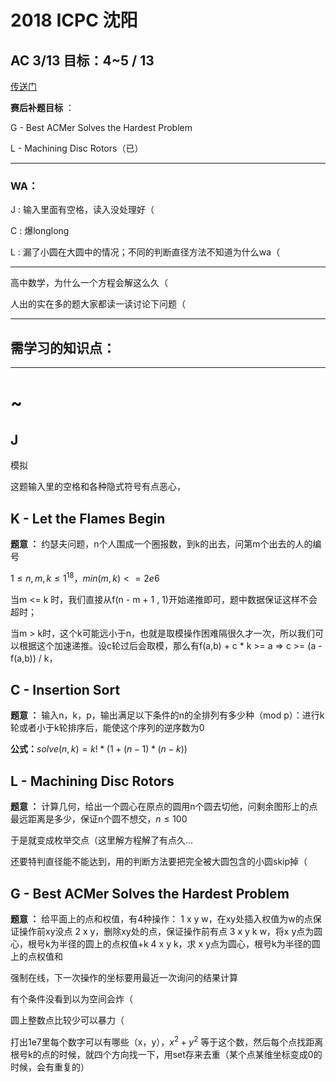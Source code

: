 # 2018 ICPC 沈阳

## AC 3/13  目标：4~5 / 13

[传送门](https://codeforces.com/gym/101955)

**赛后补题目标** ：

G - Best ACMer Solves the Hardest Problem 

L -  Machining Disc Rotors（已）

---

### WA：

J : 输入里面有空格，读入没处理好（

C : 爆longlong

L :  漏了小圆在大圆中的情况；不同的判断直径方法不知道为什么wa（

---

高中数学，为什么一个方程会解这么久（

人出的实在多的题大家都读一读讨论下问题（

---

## 需学习的知识点：



----

# ~

## J

模拟

这题输入里的空格和各种隐式符号有点恶心，



## K - Let the Flames Begin

**题意 ：** 约瑟夫问题，n个人围成一个圈报数，到k的出去，问第m个出去的人的编号

$1 \leq n, m, k \leq 1^{18}，min(m,k) <= 2e6$ 



当m <= k 时，我们直接从f(n - m + 1 , 1)开始递推即可，题中数据保证这样不会超时；

当m > k时，这个k可能远小于n，也就是取模操作困难隔很久才一次，所以我们可以根据这个加速递推。设c轮过后会取模，那么有f(a,b) + c * k >= a  =>  c >= (a - f(a,b)) / k，

## C - Insertion Sort

**题意 ：** 输入n，k，p，输出满足以下条件的n的全排列有多少种（mod p）：进行k轮或者小于k轮排序后，能使这个序列的逆序数为0

**公式：**$solve(n,k) = k! * (1+(n-1) * (n-k))$



## L - Machining Disc Rotors

**题意 ：** 计算几何，给出一个圆心在原点的圆用n个圆去切他，问剩余图形上的点最远距离是多少，保证n个圆不想交，$n \leq 100$

于是就变成枚举交点（这里解方程解了有点久...

还要特判直径能不能达到，用的判断方法要把完全被大圆包含的小圆skip掉（



 

## G - Best ACMer Solves the Hardest Problem

**题意 ：** 给平面上的点和权值，有4种操作：
1 x y w，在xy处插入权值为w的点保证操作前xy没点
2 x y，删除xy处的点，保证操作前有点
3 x y k w，将x y点为圆心，根号k为半径的圆上的点权值+k
4 x y k，求 x y点为圆心，根号k为半径的圆上的点权值和

强制在线，下一次操作的坐标要用最近一次询问的结果计算



有个条件没看到以为空间会炸（



圆上整数点比较少可以暴力（

打出1e7里每个数字可以有哪些（x，y），$x^2+y^2$ 等于这个数，然后每个点找距离根号k的点的时候，就四个方向找一下，用set存来去重（某个点某维坐标变成0的时候，会有重复的）
